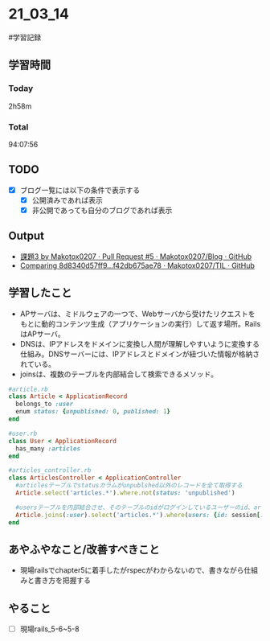 # 21_03_14
#学習記録 

## 学習時間

### Today
2h58m

### Total
94:07:56

## TODO
- [x] ブログ一覧には以下の条件で表示する
	- [x] 公開済みであれば表示
	- [x] 非公開であっても自分のブログであれば表示

## Output
* [課題3 by Makotox0207 · Pull Request #5 · Makotox0207/Blog · GitHub](https://github.com/Makotox0207/Blog/pull/5/commits/268a1388ef0ba2bf1ed1ea5c361a6cc1f09769d3)
* [Comparing 8d8340d57ff9…f42db675ae78 · Makotox0207/TIL · GitHub](https://github.com/Makotox0207/TIL/compare/8d8340d57ff9...f42db675ae78)

## 学習したこと
*  APサーバは、ミドルウェアの一つで、Webサーバから受けたリクエストをもとに動的コンテンツ生成（アプリケーションの実行）して返す場所。RailsはAPサーバ。
* DNSは、IPアドレスをドメインに変換し人間が理解しやすいように変換する仕組み。DNSサーバーには、IPアドレスとドメインが紐づいた情報が格納されている。
* joinsは、複数のテーブルを内部結合して検索できるメソッド。
```ruby
#article.rb
class Article < ApplicationRecord
  belongs_to :user
  enum status: {unpublished: 0, published: 1}
end

#user.rb
class User < ApplicationRecord
  has_many :articles
end

#articles_controller.rb
class ArticlesController < ApplicationController
  #articlesテーブルでstatusカラムがunpublshed以外のレコードを全て取得する
  Article.select('articles.*').where.not(status: 'unpublished')

  #usersテーブルを内部結合させ、そのテーブルのidがログインしているユーザーのid、articlesテーブルのstatusカラムがunpublishedとして、その条件に当てはまるarticlesテーブルのレコードを取得(現在ログインしているユーザーの非公開の記事を取得する)
  Article.joins(:user).select('articles.*').where(users: {id: session[:user_id]}).where(status: 'unpublished')
end


```

## あやふやなこと/改善すべきこと
* 現場railsでchapter5に着手したがrspecがわからないので、書きながら仕組みと書き方を把握する

## やること
- [ ] 現場rails_5-6~5-8
